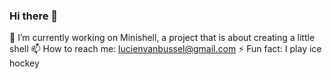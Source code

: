 ### Hi there 👋

🔭 I’m currently working on Minishell, a project that is about creating a little shell
📫 How to reach me: lucienvanbussel@gmail.com
⚡ Fun fact: I play ice hockey

<!--
**lucienvb/lucienvb** is a ✨ _special_ ✨ repository because its `README.md` (this file) appears on your GitHub profile.

Here are some ideas to get you started:

- 🔭 I’m currently working on Minishell, a project that is about creating a little shell
- 📫 How to reach me: lucienvanbussel@gmail.com
- ⚡ Fun fact: I play ice hockey
-->
